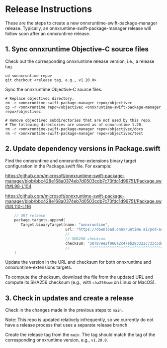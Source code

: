 # Release Instructions

These are the steps to create a new onnxruntime-swift-package-manager release.
Typically, an onnxruntime-swift-package-manager release will follow soon after an onnxruntime release.

## 1. Sync onnxruntime Objective-C source files

Check out the corresponding onnxruntime release version, i.e., a release tag.
```
cd <onnxruntime repo>
git checkout <release tag, e.g., v1.20.0>
```

Sync the onnxruntime Objective-C source files.
```
# Replace objectivec directory.
rm -r <onnxruntime-swift-package-manager repo>/objectivec
cp -r <onnxruntime repo>/objectivec <onnxruntime-swift-package-manager repo>/objectivec

# Remove objectivec subdirectories that are not used by this repo.
# The following directories are unused as of onnxruntime 1.20.
rm -r <onnxruntime-swift-package-manager repo>/objectivec/docs
rm -r <onnxruntime-swift-package-manager repo>/objectivec/test
```


## 2. Update dependency versions in Package.swift

Find the onnxruntime and onnxruntime-extensions binary target configuration in the Package.swift file. For example:

https://github.com/microsoft/onnxruntime-swift-package-manager/blob/bbc428e168a0374eb7d0503cdb7c73fdc1d99751/Package.swift#L98-L104

https://github.com/microsoft/onnxruntime-swift-package-manager/blob/bbc428e168a0374eb7d0503cdb7c73fdc1d99751/Package.swift#L110-L116


```swift
    // ORT release
    package.targets.append(
       Target.binaryTarget(name: "onnxruntime",
                           url: "https://download.onnxruntime.ai/pod-archive-onnxruntime-c-1.19.2.zip",
                           //                                                              ^^^^^^ Update version
                           // SHA256 checksum
                           checksum: "28787ee2f966a2c47eb293322c733c5dc4b5e3327cec321c1fe31a7c698edf68")
                           //         ^^^^^^^^^^^^^^^^^^^^^^^^^^^^^^^^^^^^^^^^^^^^^^^^^^^^^^^^^^^^^^^^ Update checksum
    )
```

Update the version in the URL and checksum for both onnxruntime and onnxruntime-extensions targets.

To compute the checksum, download the file from the updated URL and compute its SHA256 checksum (e.g., with `sha256sum` on Linux or MacOS).


## 3. Check in updates and create a release

Check in the changes made in the previous steps to `main`.

Note: This repo is updated relatively infrequently, so we currently do not have a release process that uses a separate release branch.

Create the release tag from the `main`. The tag should match the tag of the corresponding onnxruntime version, e.g., `v1.20.0`.
